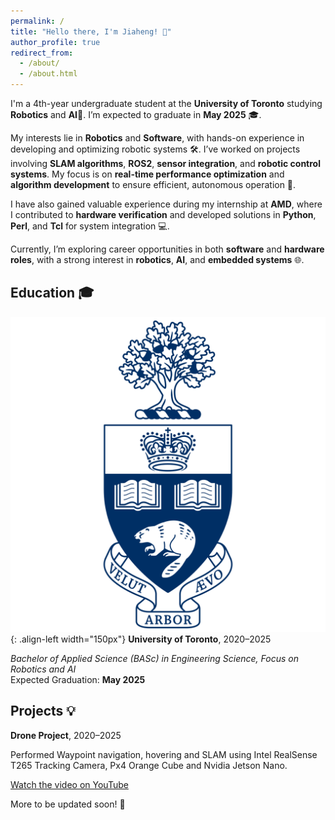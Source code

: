```yaml
---
permalink: /
title: "Hello there, I'm Jiaheng! 👋"
author_profile: true
redirect_from: 
  - /about/
  - /about.html
---
```


I'm a 4th-year undergraduate student at the **University of Toronto** studying **Robotics** and **AI**🤖. I’m expected to graduate in **May 2025** 🎓.

My interests lie in **Robotics** and **Software**, with hands-on experience in developing and optimizing robotic systems 🛠. I’ve worked on projects involving **SLAM algorithms**, **ROS2**, **sensor integration**, and **robotic control systems**. My focus is on **real-time performance optimization** and **algorithm development** to ensure efficient, autonomous operation 🚗.

I have also gained valuable experience during my internship at **AMD**, where I contributed to **hardware verification** and developed solutions in **Python**, **Perl**, and **Tcl** for system integration 💻.

Currently, I’m exploring career opportunities in both **software** and **hardware roles**, with a strong interest in **robotics**, **AI**, and **embedded systems** 🌐.

## Education 🎓
![UofT Logo](/images/uoft.png){: .align-left width="150px"}
**University of Toronto**, 2020–2025  

*Bachelor of Applied Science (BASc) in Engineering Science, Focus on Robotics and AI*  
Expected Graduation: **May 2025**

## Projects 💡
**Drone Project**, 2020–2025  

Performed Waypoint navigation, hovering and SLAM using Intel RealSense T265 Tracking Camera, Px4 Orange Cube and Nvidia Jetson Nano. 

[Watch the video on YouTube](https://www.youtube.com/watch?v=6M8VXyCqgY8&list=PLL1IgvRDWMehXnWMgP0xM_mI04F4To4Td&index=1)


More to be updated soon! 🚀

